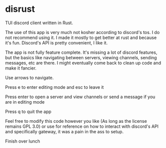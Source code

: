 # disrust
TUI discord client written in Rust.

The use of this app is very much not kosher according to discord's tos. I do not recommend using it. I made it mostly to get better at rust and because it's fun. Discord's API is pretty convenient, I like it. 

The app is not fully feature complete. It's missing a lot of discord features, but the basics like navigating between servers, viewing channels, sending messages, etc are there. I might eventually come back to clean up code and make it fancier.


Use arrows to navigate.

Press e to enter editing mode and esc to leave it

Press enter to open a server and view channels or send a message if you are in editing mode

Press q to quit the app


Feel free to modify this code however you like (As long as the license remains GPL 3.0) or use for reference on how to interact with discord's API and specifically gateway, it was a pain in the ass to setup.

Finish over lunch
